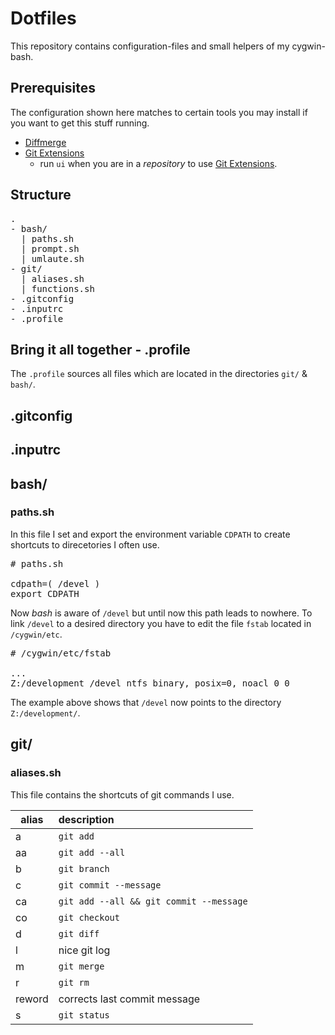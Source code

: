 # Dotfiles

This repository contains configuration-files and small helpers of my cygwin-bash.

## Prerequisites

The configuration shown here matches to certain tools you may install if you want to get this stuff running.

- [Diffmerge](https://sourcegear.com/diffmerge/)
- [Git Extensions](https://code.google.com/p/gitextensions/)
  - run `ui` when you are in a *repository* to use [Git Extensions](https://code.google.com/p/gitextensions/).

## Structure

<pre>
.
- bash/
  | paths.sh
  | prompt.sh 
  | umlaute.sh
- git/
  | aliases.sh
  | functions.sh
- .gitconfig
- .inputrc
- .profile
</pre>

## Bring it all together - .profile

The `.profile` sources all files which are located in the directories `git/` & `bash/`.

## .gitconfig

## .inputrc

## bash/

### paths.sh

In this file I set and export the environment variable `CDPATH` to create shortcuts to direcetories I often use.
<pre>
# paths.sh

cdpath=( /devel )
export CDPATH
</pre>
Now *bash* is aware of `/devel` but until now this path leads to nowhere.
To link `/devel` to a desired directory you have to edit the file `fstab` located in `/cygwin/etc`.
<pre>
# /cygwin/etc/fstab

...
Z:/development /devel ntfs binary, posix=0, noacl 0 0
</pre>
The example above shows that `/devel` now points to the directory `Z:/development/`.
## git/

### aliases.sh

This file contains the shortcuts of git commands I use.

| alias         | description                             |
| ------------- |:----------------------------------------|
| a             | `git add`                               |
| aa            | `git add --all`                         |
| b             | `git branch`                            |
| c             | `git commit --message`                  |
| ca            | `git add --all && git commit --message` |
| co            | `git checkout`                          |
| d             | `git diff`                              |
| l             | nice git log                            |
| m             | `git merge`                             |
| r             | `git rm`                                |
| reword        | corrects last commit message            |
| s             | `git status`                            |
